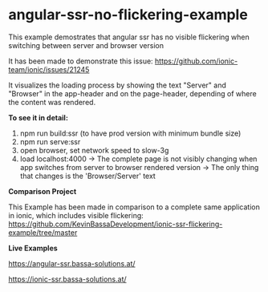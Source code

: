 # angular-ssr-no-flickering-example
This example demostrates that angular ssr has no visible flickering when switching between server and browser version 

It has been made to demonstrate this issue: https://github.com/ionic-team/ionic/issues/21245

It visualizes the loading process by showing the text "Server" and "Browser" in the app-header and on the page-header, depending of where the content was rendered.

**To see it in detail:**

1) npm run build:ssr   (to have prod version with minimum bundle size)
2) npm run serve:ssr
3) open browser, set network speed to slow-3g
4) load localhost:4000
     -> The complete page is not visibly changing when app switches from server to browser rendered version
     -> The only thing that changes is the 'Browser/Server' text


**Comparison Project**

This Example has been made in comparison to a complete same application in ionic, which includes visible flickering: 
https://github.com/KevinBassaDevelopment/ionic-ssr-flickering-example/tree/master


**Live Examples**

https://angular-ssr.bassa-solutions.at/

https://ionic-ssr.bassa-solutions.at/
